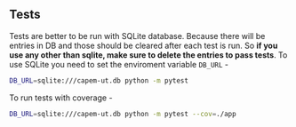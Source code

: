 ## Tests

Tests are better to be run with SQLite database. Because there will be entries in DB and those should be cleared after each test is run. So **if you use any other than sqlite, make sure to delete the entries to pass tests**. To use SQLite you need to set the enviroment variable `DB_URL` -
```bash
DB_URL=sqlite:///capem-ut.db python -m pytest 
```

To run tests with coverage - 
```bash
DB_URL=sqlite:///capem-ut.db python -m pytest --cov=./app
```